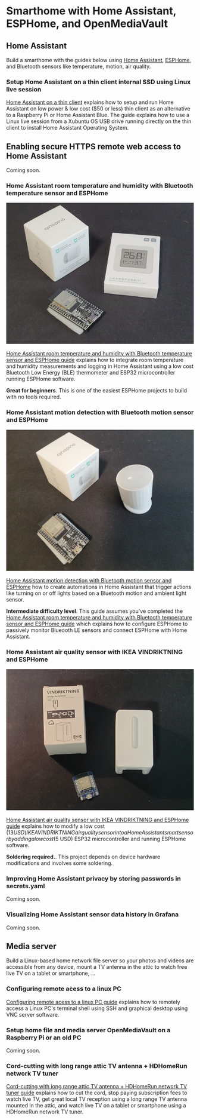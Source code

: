 # Smarthome with Home Assistant, ESPHome, and OpenMediaVault

## Home Assistant  
Build a smarthome with the guides below using [Home Assistant](https://www.home-assistant.io/), [ESPHome](https://esphome.io), and Bluetooth sensors like temperature, motion, air quality.

### Setup Home Assistant on a thin client internal SSD using Linux live session
[Home Assistant on a thin client](home-assistant/hassio-thin-client-setup.md) explains how to setup and run Home Assistant on low power & low cost ($50 or less) thin client as an alternative to a Raspberry Pi or Home Assistant Blue. The guide explains how to use a Linux live session from a Xubuntu OS USB drive running directly on the thin client to install Home Assistant Operating System.

## Enabling secure HTTPS remote web access to Home Assistant
Coming soon.

### Home Assistant room temperature and humidity with Bluetooth temperature sensor and ESPHome
![Bluetooth LE temperature sensor and ESP32 microcontroller](esphome/images/img9.jpg)

[Home Assistant room temperature and humidity with Bluetooth temperature sensor and ESPHome guide](esphome/ble-temperature-sensor.md) explains how to integrate room temperature and humidity measurements and logging in Home Assistant using a low cost Bluetooth Low Energy (BLE) thermometer and ESP32 microcontroller running ESPHome software.  

**Great for beginners**. This is one of the easiest ESPHome projects to build with no tools required.  

### Home Assistant motion detection with Bluetooth motion sensor and ESPHome
![Bluetooth LE motion sensor and ESP32 microcontroller](esphome/images/img8.jpg)

[Home Assistant motion detection with Bluetooth motion sensor and ESPHome](esphome/ble-motion-sensor.md) how to create automations in Home Assistant that trigger actions like turning on or off lights based on a Bluetooth motion and ambient light sensor. 

**Intermediate difficulty level**. This guide assumes you've completed the [Home Assistant room temperature and humidity with Bluetooth temperature sensor and ESPHome guide](ble-temperature-sensor.md) which explains how to configure ESPHome to passively monitor Blueooth LE sensors and connect ESPHome with Home Assistant. 

### Home Assistant air quality sensor with IKEA VINDRIKTNING and ESPHome
![IKEA VINDRIKTNING air quality sensor and ESP32 microcontroller](esphome/images/img1.jpg)

[Home Assistant air quality sensor with IKEA VINDRIKTNING and ESPHome guide](esphome/particulate-sensor.md) explains how to modify a low cost ($13 USD) IKEA VINDRIKTNING air quality sensor into a Home Assistant smart sensor by adding a low cost ($5 USD) ESP32 microcontroller and running ESPHome software.

**Soldering required.**. This project depends on device hardware modifications and involves some soldering.

### Improving Home Assistant privacy by storing passwords in secrets.yaml
Coming soon.

### Visualizing Home Assistant sensor data history in Grafana
Coming soon.

## Media server  
Build a Linux-based home network file server so your photos and videos are accessible from any device, mount a TV antenna in the attic to watch free live TV on a tablet or smartphone, ...

### Configuring remote acess to a linux PC
[Configuring remote acess to a linux PC guide](media-server/linux-remote-access.md) explains how to remotely access a Linux PC's terminal shell using SSH and graphical desktop using VNC server software.  

### Setup home file and media server OpenMediaVault on a Raspberry Pi or an old PC
Coming soon.

### Cord-cutting with long range attic TV antenna + HDHomeRun network TV tuner
[Cord-cutting with long range attic TV antenna + HDHomeRun network TV tuner guide](media-server/attic-tv-antenna.md) explains how to cut the cord, stop paying subscription fees to watch live TV, get great local TV reception using a long range TV antenna mounted in the attic, and watch live TV on a tablet or smartphone using a HDHomeRun network TV tuner.